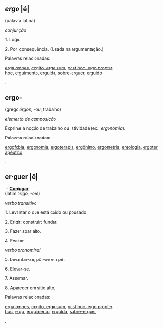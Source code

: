 ## **_ergo_** |é|

  
(palavra latina)  

_conjunção_

1. Logo.

2. Por  consequência. (Usada na argumentação.)

Palavras relacionadas: 

[erga omnes](https://dicionario.priberam.org/erga%20omnes), [cogito, ergo sum](https://dicionario.priberam.org/cogito,%20ergo%20sum), [post hoc, ergo propter hoc](https://dicionario.priberam.org/post%20hoc,%20ergo%20propter%20hoc), [erguimento](https://dicionario.priberam.org/erguimento), [erguida](https://dicionario.priberam.org/erguida), [sobre-erguer](https://dicionario.priberam.org/sobre-erguer), [erguido](https://dicionario.priberam.org/erguido)

.

  

## **ergo-**

  
(grego _érgon, -ou_, trabalho)  

_elemento de composição_

Exprime a noção de trabalho ou  atividade (ex.: _ergonomia_).

Palavras relacionadas: 

[ergofobia](https://dicionario.priberam.org/ergofobia), [ergonomia](https://dicionario.priberam.org/ergonomia), [ergoterapia](https://dicionario.priberam.org/ergoterapia), [ergônimo](https://dicionario.priberam.org/erg%C3%B4nimo), [ergometria](https://dicionario.priberam.org/ergometria), [ergologia](https://dicionario.priberam.org/ergologia), [ergoterapêutico](https://dicionario.priberam.org/ergoterap%C3%AAutico)

.

  

## **er·guer** |ê|

 - **[Conjugar](https://dicionario.priberam.org/Conjugar/erguer)**  
(latim _erigo, -ere_)  

_verbo transitivo_

1. Levantar o que está caído ou pousado.

2. Erigir; construir; fundar.

3. Fazer soar alto.

4. Exaltar.

_verbo pronominal_

5. Levantar-se; pôr-se em pé.

6. Elevar-se.

7. Assomar.

8. Aparecer em sítio alto.

Palavras relacionadas: 

[erga omnes](https://dicionario.priberam.org/erga%20omnes), [cogito, ergo sum](https://dicionario.priberam.org/cogito,%20ergo%20sum), [post hoc, ergo propter hoc](https://dicionario.priberam.org/post%20hoc,%20ergo%20propter%20hoc), [ergo](https://dicionario.priberam.org/ergo), [erguimento](https://dicionario.priberam.org/erguimento), [erguida](https://dicionario.priberam.org/erguida), [sobre-erguer](https://dicionario.priberam.org/sobre-erguer)

.

  

